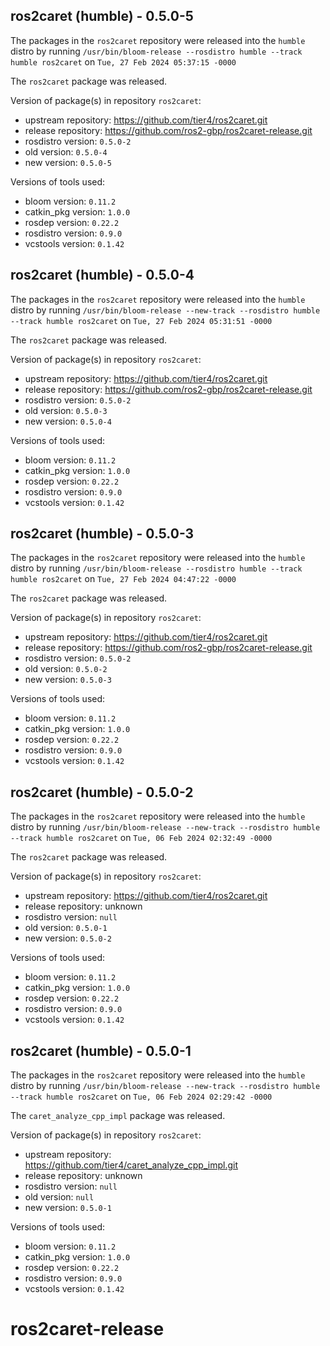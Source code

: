 ## ros2caret (humble) - 0.5.0-5

The packages in the `ros2caret` repository were released into the `humble` distro by running `/usr/bin/bloom-release --rosdistro humble --track humble ros2caret` on `Tue, 27 Feb 2024 05:37:15 -0000`

The `ros2caret` package was released.

Version of package(s) in repository `ros2caret`:

- upstream repository: https://github.com/tier4/ros2caret.git
- release repository: https://github.com/ros2-gbp/ros2caret-release.git
- rosdistro version: `0.5.0-2`
- old version: `0.5.0-4`
- new version: `0.5.0-5`

Versions of tools used:

- bloom version: `0.11.2`
- catkin_pkg version: `1.0.0`
- rosdep version: `0.22.2`
- rosdistro version: `0.9.0`
- vcstools version: `0.1.42`


## ros2caret (humble) - 0.5.0-4

The packages in the `ros2caret` repository were released into the `humble` distro by running `/usr/bin/bloom-release --new-track --rosdistro humble --track humble ros2caret` on `Tue, 27 Feb 2024 05:31:51 -0000`

The `ros2caret` package was released.

Version of package(s) in repository `ros2caret`:

- upstream repository: https://github.com/tier4/ros2caret.git
- release repository: https://github.com/ros2-gbp/ros2caret-release.git
- rosdistro version: `0.5.0-2`
- old version: `0.5.0-3`
- new version: `0.5.0-4`

Versions of tools used:

- bloom version: `0.11.2`
- catkin_pkg version: `1.0.0`
- rosdep version: `0.22.2`
- rosdistro version: `0.9.0`
- vcstools version: `0.1.42`


## ros2caret (humble) - 0.5.0-3

The packages in the `ros2caret` repository were released into the `humble` distro by running `/usr/bin/bloom-release --rosdistro humble --track humble ros2caret` on `Tue, 27 Feb 2024 04:47:22 -0000`

The `ros2caret` package was released.

Version of package(s) in repository `ros2caret`:

- upstream repository: https://github.com/tier4/ros2caret.git
- release repository: https://github.com/ros2-gbp/ros2caret-release.git
- rosdistro version: `0.5.0-2`
- old version: `0.5.0-2`
- new version: `0.5.0-3`

Versions of tools used:

- bloom version: `0.11.2`
- catkin_pkg version: `1.0.0`
- rosdep version: `0.22.2`
- rosdistro version: `0.9.0`
- vcstools version: `0.1.42`


## ros2caret (humble) - 0.5.0-2

The packages in the `ros2caret` repository were released into the `humble` distro by running `/usr/bin/bloom-release --new-track --rosdistro humble --track humble ros2caret` on `Tue, 06 Feb 2024 02:32:49 -0000`

The `ros2caret` package was released.

Version of package(s) in repository `ros2caret`:

- upstream repository: https://github.com/tier4/ros2caret.git
- release repository: unknown
- rosdistro version: `null`
- old version: `0.5.0-1`
- new version: `0.5.0-2`

Versions of tools used:

- bloom version: `0.11.2`
- catkin_pkg version: `1.0.0`
- rosdep version: `0.22.2`
- rosdistro version: `0.9.0`
- vcstools version: `0.1.42`


## ros2caret (humble) - 0.5.0-1

The packages in the `ros2caret` repository were released into the `humble` distro by running `/usr/bin/bloom-release --new-track --rosdistro humble --track humble ros2caret` on `Tue, 06 Feb 2024 02:29:42 -0000`

The `caret_analyze_cpp_impl` package was released.

Version of package(s) in repository `ros2caret`:

- upstream repository: https://github.com/tier4/caret_analyze_cpp_impl.git
- release repository: unknown
- rosdistro version: `null`
- old version: `null`
- new version: `0.5.0-1`

Versions of tools used:

- bloom version: `0.11.2`
- catkin_pkg version: `1.0.0`
- rosdep version: `0.22.2`
- rosdistro version: `0.9.0`
- vcstools version: `0.1.42`


# ros2caret-release
